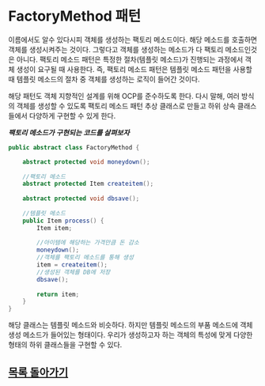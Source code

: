 # FactoryMethod 패턴
 이름에서도 알수 있다시피 객체를 생성하는 팩토리 메소드이다. 해당 메소드를 호출하면 객체를 생성시켜주는 것이다. 그렇다고 객체를 생성하는 메소드가 다 팩토리 메소드인것은 아니다. 
 팩토리 메소드 패턴은 특정한 절차(템플릿 메소드)가 진행되는 과정에서 객체 생성이 요구될 때 사용한다.
 즉, 팩토리 메소드 패턴은 템플릿 메소드 패턴을 사용할 때 템플릿 메소드의 절차 중 객체를 생성하는 로직이 들어간 것이다.   
 
 해당 패턴도 객체 지향적인 설계를 위해 OCP를 준수하도록 한다. 
다시 말해, 여러 방식의 객체를 생성할 수 있도록 팩토리 메소드 패턴 추상 클래스로 만들고 하위 상속 클래스들에서 다양하게 구현할 수 있게 한다.

***팩토리 메소드가 구현되는 코드를 살펴보자***
```java
public abstract class FactoryMethod {

	abstract protected void moneydown();
	
	//팩토리 메소드
	abstract protected Item createitem();
	
	abstract protected void dbsave();
	
	//템플릿 메소드
	public Item process() {
		Item item;
		
		//아이템에 해당하는 가격만큼 돈 감소
		moneydown();
		//객체를 팩토리 메소드를 통해 생성
		item = createitem();
		//생성된 객체를 DB에 저장
		dbsave();
		
		return item;
	}
}
```
해당 클래스는 템플릿 메소드와 비슷하다. 하지만 템플릿 메소드의 부품 메소드에 객체 생성 메소드가 들어있는 형태이다. 
우리가 생성하고자 하는 객체의 특성에 맞게 다양한 형태의 하위 클래스들을 구현할 수 있다.   

## [목록 돌아가기](https://github.com/kyo705/Design-Pattern/blob/master/README.md#1-%EC%83%9D%EC%84%B1-%ED%8C%A8%ED%84%B4)
